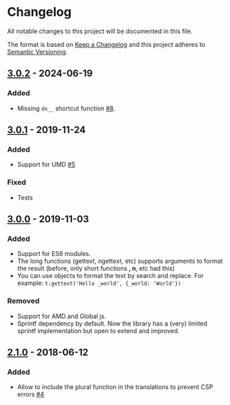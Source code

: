 # Changelog
All notable changes to this project will be documented in this file.

The format is based on [Keep a Changelog](http://keepachangelog.com/)
and this project adheres to [Semantic Versioning](http://semver.org/).

## [3.0.2] - 2024-06-19
### Added
- Missing `dn__` shortcut function [#8].

## [3.0.1] - 2019-11-24
### Added
- Support for UMD [#5]

### Fixed
- Tests

## [3.0.0] - 2019-11-03
### Added
- Support for ES6 modules.
- The long functions (gettext, ngettext, etc) supports arguments to format the result (before, only short functions __, n__, etc had this)
- You can use objects to format the text by search and replace. For example: `t.gettext('Hello _world', {_world: 'World'})`

### Removed
- Support for AMD and Global js.
- Sprintf dependency by default. Now the library has a (very) limited sprintf implementation but open to extend and improved.

## [2.1.0] - 2018-06-12
### Added
- Allow to include the plural function in the translations to prevent CSP errors [#4]

[#4]: https://github.com/php-gettext/gettext-translator/issues/4
[#5]: https://github.com/php-gettext/gettext-translator/issues/5
[#8]: https://github.com/php-gettext/gettext-translator/issues/8

[3.0.2]: https://github.com/php-gettext/gettext-translator/compare/v3.0.1...v3.0.2
[3.0.1]: https://github.com/php-gettext/gettext-translator/compare/v3.0.0...v3.0.1
[3.0.0]: https://github.com/php-gettext/gettext-translator/compare/v2.1.0...v3.0.0
[2.1.0]: https://github.com/php-gettext/gettext-translator/releases/tag/v2.1.0
